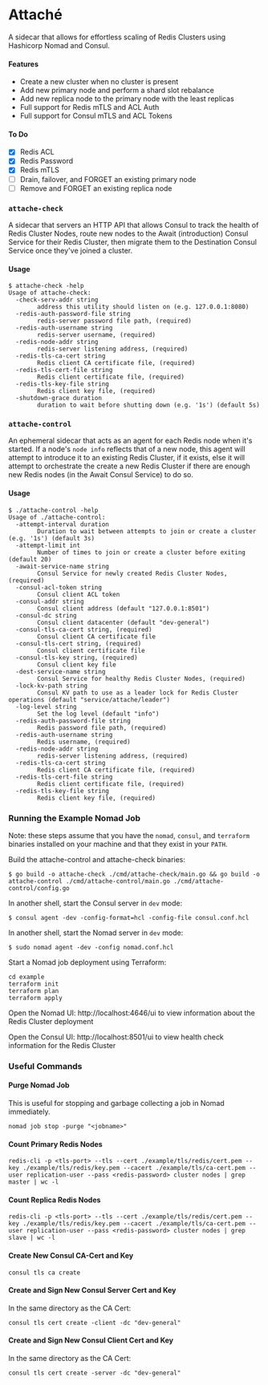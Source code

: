 # Attaché
A sidecar that allows for effortless scaling of Redis Clusters using Hashicorp
Nomad and Consul.

#### Features
- Create a new cluster when no cluster is present
- Add new primary node and perform a shard slot rebalance
- Add new replica node to the primary node with the least replicas
- Full support for Redis mTLS and ACL Auth
- Full support for Consul mTLS and ACL Tokens

#### To Do
- [x] Redis ACL
- [x] Redis Password
- [x] Redis mTLS
- [ ] Drain, failover, and FORGET an existing primary node
- [ ] Remove and FORGET an existing replica node

### `attache-check`
A sidecar that servers an HTTP API that allows Consul to track the health of
Redis Cluster Nodes, route new nodes to the Await (introduction) Consul Service
for their Redis Cluster, then migrate them to the Destination Consul Service
once they've joined a cluster.

#### Usage
```shell
$ attache-check -help
Usage of attache-check:
  -check-serv-addr string
    	address this utility should listen on (e.g. 127.0.0.1:8080)
  -redis-auth-password-file string
    	redis-server password file path, (required)
  -redis-auth-username string
    	redis-server username, (required)
  -redis-node-addr string
    	redis-server listening address, (required)
  -redis-tls-ca-cert string
    	Redis client CA certificate file, (required)
  -redis-tls-cert-file string
    	Redis client certificate file, (required)
  -redis-tls-key-file string
    	Redis client key file, (required)
  -shutdown-grace duration
    	duration to wait before shutting down (e.g. '1s') (default 5s)
```

### `attache-control`
An ephemeral sidecar that acts as an agent for each Redis node when it's
started. If a node's `node info` reflects that of a new node, this agent will
attempt to introduce it to an existing Redis Cluster, if it exists, else it will
attempt to orchestrate the create a new Redis Cluster if there are enough new
Redis nodes (in the Await Consul Service) to do so.

#### Usage
```shell
$ ./attache-control -help
Usage of ./attache-control:
  -attempt-interval duration
    	Duration to wait between attempts to join or create a cluster (e.g. '1s') (default 3s)
  -attempt-limit int
    	Number of times to join or create a cluster before exiting (default 20)
  -await-service-name string
    	Consul Service for newly created Redis Cluster Nodes, (required)
  -consul-acl-token string
    	Consul client ACL token
  -consul-addr string
    	Consul client address (default "127.0.0.1:8501")
  -consul-dc string
    	Consul client datacenter (default "dev-general")
  -consul-tls-ca-cert string, (required)
    	Consul client CA certificate file
  -consul-tls-cert string, (required)
    	Consul client certificate file
  -consul-tls-key string, (required)
    	Consul client key file
  -dest-service-name string
    	Consul Service for healthy Redis Cluster Nodes, (required)
  -lock-kv-path string
    	Consul KV path to use as a leader lock for Redis Cluster operations (default "service/attache/leader")
  -log-level string
    	Set the log level (default "info")
  -redis-auth-password-file string
    	Redis password file path, (required)
  -redis-auth-username string
    	Redis username, (required)
  -redis-node-addr string
    	redis-server listening address, (required)
  -redis-tls-ca-cert string
    	Redis client CA certificate file, (required)
  -redis-tls-cert-file string
    	Redis client certificate file, (required)
  -redis-tls-key-file string
    	Redis client key file, (required)
```

### Running the Example Nomad Job
Note: these steps assume that you have the `nomad`, `consul`, and `terraform`
binaries installed on your machine and that they exist in your `PATH`.

Build the attache-control and attache-check binaries:
```shell
$ go build -o attache-check ./cmd/attache-check/main.go && go build -o attache-control ./cmd/attache-control/main.go ./cmd/attache-control/config.go
```

In another shell, start the Consul server in `dev` mode:
```shell
$ consul agent -dev -config-format=hcl -config-file consul.conf.hcl
```

In another shell, start the Nomad server in `dev` mode:
```shell
$ sudo nomad agent -dev -config nomad.conf.hcl
```

Start a Nomad job deployment using Terraform:
```shell
cd example
terraform init
terraform plan
terraform apply
```

Open the Nomad UI: http://localhost:4646/ui to view information about the Redis
Cluster deployment

Open the Consul UI: http://localhost:8501/ui to view health check information
for the Redis Cluster

### Useful Commands

#### Purge Nomad Job
This is useful for stopping and garbage collecting a job in Nomad immediately.
```shell
nomad job stop -purge "<jobname>"
```

#### Count Primary Redis Nodes
```shell
redis-cli -p <tls-port> --tls --cert ./example/tls/redis/cert.pem --key ./example/tls/redis/key.pem --cacert ./example/tls/ca-cert.pem --user replication-user --pass <redis-password> cluster nodes | grep master | wc -l
```

#### Count Replica Redis Nodes
```shell
redis-cli -p <tls-port> --tls --cert ./example/tls/redis/cert.pem --key ./example/tls/redis/key.pem --cacert ./example/tls/ca-cert.pem --user replication-user --pass <redis-password> cluster nodes | grep slave | wc -l
```

#### Create New Consul CA-Cert and Key
```shell
consul tls ca create
```

#### Create and Sign New Consul Server Cert and Key
In the same directory as the CA Cert:
```shell
consul tls cert create -client -dc "dev-general"
```

#### Create and Sign New Consul Client Cert and Key
In the same directory as the CA Cert:
```shell
consul tls cert create -server -dc "dev-general"
```